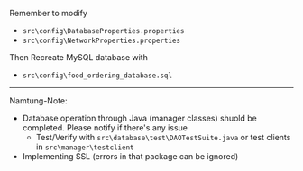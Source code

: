 Remember to modify 
 - `src\config\DatabaseProperties.properties`
 - `src\config\NetworkProperties.properties`

Then Recreate MySQL database with
- `src\config\food_ordering_database.sql`

---
Namtung-Note:
- Database operation through Java (manager classes) shuold be completed. Please notify if there's any issue
  - Test/Verify with `src\database\test\DAOTestSuite.java` or test clients in `src\manager\testclient`
- Implementing SSL (errors in that package can be ignored)